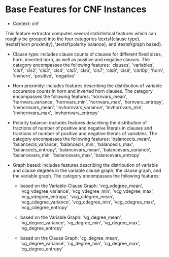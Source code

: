 # Base Features for CNF Instances

- Context: cnf

This feature extractor computes several statististical features which can roughly be grouped into the four categories \textsf{clause type}, \textsf{horn proximity}, \textsf{polarity balance}, and \textsf{graph based}.

- Clause type: includes clause counts of clauses for different fixed sizes, horn, inverted horn, as well as positive and negative clauses. The category encompasses the following features: 'clauses', 'variables', 'cls1', 'cls2', 'cls3', 'cls4', 'cls5', 'cls6', 'cls7',  'cls8', 'cls9', 'cls10p', 'horn', 'invhorn', 'positive', 'negative'

- Horn proximity: includes features describing the distribution of variable occurence counts in horn and inverted horn clauses. The category encompasses the following features: 'hornvars_mean', 'hornvars_variance', 'hornvars_min', 'hornvars_max', 'hornvars_entropy', 'invhornvars_mean', 'invhornvars_variance', 'invhornvars_min', 'invhornvars_max', 'invhornvars_entropy'

- Polarity balance: includes features describing the distribution of fractions of number of positive and negative literals in clauses and fractions of number of positive and negative literals of variables. The category encompasses the following features: 'balancecls_mean', 'balancecls_variance', 'balancecls_min', 'balancecls_max', 'balancecls_entropy', 'balancevars_mean', 'balancevars_variance', 'balancevars_min', 'balancevars_max', 'balancevars_entropy'

- Graph based: includes features describing the distribution of variable and clause degrees in the variable clause graph, the clause graph, and the variable graph. The category encompasses the following features:

  - based on the Variable-Clause Graph: 'vcg_vdegree_mean', 'vcg_vdegree_variance', 'vcg_vdegree_min', 'vcg_vdegree_max', 'vcg_vdegree_entropy', 'vcg_cdegree_mean', 'vcg_cdegree_variance', 'vcg_cdegree_min', 'vcg_cdegree_max', 'vcg_cdegree_entropy'

  - based on the Variable Graph: 'vg_degree_mean', 'vg_degree_variance', 'vg_degree_min', 'vg_degree_max', 'vg_degree_entropy'

  - based on the Clause Graph: 'cg_degree_mean', 'cg_degree_variance', 'cg_degree_min', 'cg_degree_max', 'cg_degree_entropy'